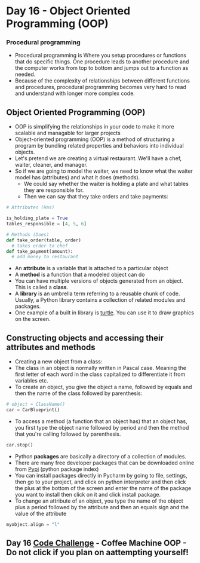 # Day 16 - Object Oriented Programming (OOP)

### Procedural programming
- Procedural programming is Where you setup procedures or functions that do specific things. One procedure leads to another procedure and the computer works from top to bottom and jumps out to a function as needed.
- Because of the complexity of relationships between different functions and procedures, procedural programming becomes very hard to read and understand with longer more complex code.

## Object Oriented Programming (OOP)
- OOP is simplifying the relationships in your code to make it more scalable and managable for larger projects
- Object-oriented programming (OOP) is a method of structuring a program by bundling related properties and behaviors into individual objects. 
- Let's pretend we are creating a virtual restaurant. We'll have a chef, waiter, cleaner, and manager.
- So if we are going to model the waiter, we need to know what the waiter model has (attributes) and what it does (methods).
   + We could say whether the waiter is holding a plate and what tables they are responsible for.
   + Then we can say that they take orders and take payments:
```python
# Attributes (Has)

is_holding_plate = True
tables_responsible = [4, 5, 6]

# Methods (Does)
def take_order(table, order)
  # takes order to chef
def take_payment(amount):
  # add money to restaurant
```
- An **attribute** is a variable that is attached to a particular object
- A **method** is a function that a modeled object can do
- You can have multiple versions of objects generated from an object. This is called a **class**.
- A **library** is an umbrella term referring to a reusable chunk of code. Usually, a Python library contains a collection of related modules and packages.
- One example of a built in library is [turtle](https://docs.python.org/3/library/turtle.html). You can use it to draw graphics on the screen.

## Constructing objects and accessing their attributes and methods
- Creating a new object from a class:
- The class in an object is normally written in Pascal case. Meaning the first letter of each word in the class capitalized to differentiate it from variables etc.
- To create an object, you give the object a name, followed by equals and then the name of the class followed by parenthesis:
```python
# object = ClassName()
car = CarBlueprint()
```
- To access a method (a function that an object has) that an object has, you first type the object name followed by period and then the method that you're calling followed by parenthesis.
```python
car.stop()
```
- Python **packages** are basically a directory of a collection of modules.
- There are many free developer packages that can be downloaded online from [Pypi](https://pypi.org/) (python package index)
- You can install packages directly in Pycharm by going to file, settings, then go to your project, and click on python interpreter and then click the plus at the bottom of the screen and enter the name of the package you want to install then click on it and click install package.
- To change an attribute of an object, you type the name of the object plus a period followed by the attribute and then an equals sign and the value of the attribute
```python
myobject.align = "l"
```

## Day 16 [Code Challenge](https://github.com/TroyCaywood/Python/blob/main/100%20Days%20of%20Code/CodeChallenges/Day-16/CoffeeMachine-OOP.py) - Coffee Machine OOP - Do not click if you plan on aattempting yourself!


